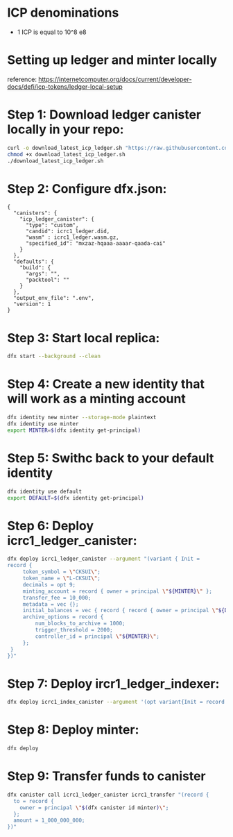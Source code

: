 # ICP denominations

- 1 ICP is equal to 10^8 e8

# Setting up ledger and minter locally

reference: https://internetcomputer.org/docs/current/developer-docs/defi/icp-tokens/ledger-local-setup

# Step 1: Download ledger canister locally in your repo:

```bash
curl -o download_latest_icp_ledger.sh "https://raw.githubusercontent.com/dfinity/ic/00a4ab409e6236d4082cee4a47544a2d87b7190d/rs/rosetta-api/scripts/download_latest_icp_ledger.sh"
chmod +x download_latest_icp_ledger.sh
./download_latest_icp_ledger.sh
```

# Step 2: Configure dfx.json:

```
{
  "canisters": {
    "icp_ledger_canister": {
      "type": "custom",
      "candid": icrc1_ledger.did,
      "wasm" : icrc1_ledger.wasm.gz,
      "specified_id": "mxzaz-hqaaa-aaaar-qaada-cai"
    }
  },
  "defaults": {
    "build": {
      "args": "",
      "packtool": ""
    }
  },
  "output_env_file": ".env",
  "version": 1
}
```

# Step 3: Start local replica:

```bash
dfx start --background --clean
```

# Step 4: Create a new identity that will work as a minting account

```bash
dfx identity new minter --storage-mode plaintext
dfx identity use minter
export MINTER=$(dfx identity get-principal)
```

# Step 5: Swithc back to your default identity

```bash
dfx identity use default
export DEFAULT=$(dfx identity get-principal)
```

# Step 6: Deploy icrc1_ledger_canister:

```bash
dfx deploy icrc1_ledger_canister --argument "(variant { Init =
record {
     token_symbol = \"CKSUI\";
     token_name = \"L-CKSUI\";
     decimals = opt 9;
     minting_account = record { owner = principal \"${MINTER}\" };
     transfer_fee = 10_000;
     metadata = vec {};
     initial_balances = vec { record { record { owner = principal \"${DEFAULT}\"; }; 10_000_000_000; }; };
     archive_options = record {
         num_blocks_to_archive = 1000;
         trigger_threshold = 2000;
         controller_id = principal \"${MINTER}\";
     };
 }
})"
```

# Step 7: Deploy ircr1_ledger_indexer:

```bash
dfx deploy icrc1_index_canister --argument '(opt variant{Init = record { ledger_id = principal "mxzaz-hqaaa-aaaar-qaada-cai" }})'
```

# Step 8: Deploy minter:

```bash
dfx deploy
```

# Step 9: Transfer funds to canister

```bash
dfx canister call icrc1_ledger_canister icrc1_transfer "(record {
  to = record {
    owner = principal \"$(dfx canister id minter)\";
  };
  amount = 1_000_000_000;
})"
```
